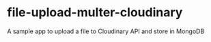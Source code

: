 # file-upload-multer-cloudinary
A sample app to upload a file to Cloudinary API and store in MongoDB 
